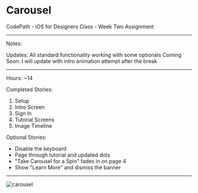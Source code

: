 # Carousel
CodePath - iOS for Designers Class - Week Two Assignment

-----------------------

Notes:

Updates: All standard functionality working with some optionals
Coming Soon: I will update with intro animation attempt after the break

-----------------------

Hours: ~14

Completed Stories:
  1. Setup
  2. Intro Screen
  3. Sign In
  4. Tutorial Screens
  5. Image Timeline

Optional Stories: 
  - Disable the keyboard
  - Page through tutorial and updated dots
  - "Take Carousel for a Spin" fades in on page 4
  - Show "Learn More" and dismiss the banner
  
---------------

![carousel](https://cloud.githubusercontent.com/assets/12131281/10156502/9ff2e6f8-6636-11e5-9bc9-54147bdbbae1.gif)

